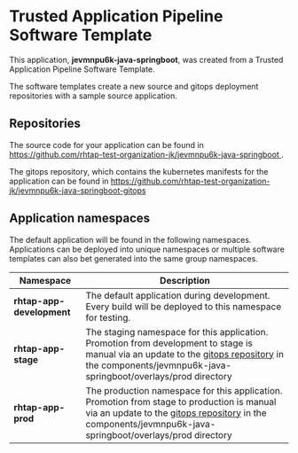 # Trusted Application Pipeline Software Template

This application, **jevmnpu6k-java-springboot**, was created from a Trusted Application Pipeline Software Template.

The software templates create a new source and gitops deployment repositories with a sample source application. 

## Repositories

The source code for your application can be found in [https://github.com/rhtap-test-organization-jk/jevmnpu6k-java-springboot ](https://github.com/rhtap-test-organization-jk/jevmnpu6k-java-springboot ).
 
The gitops repository, which contains the kubernetes manifests for the application can be found in 
[https://github.com/rhtap-test-organization-jk/jevmnpu6k-java-springboot-gitops ](https://github.com/rhtap-test-organization-jk/jevmnpu6k-java-springboot-gitops ) 

## Application namespaces 

The default application will be found in the following namespaces. Applications can be deployed into unique namespaces or multiple software templates can also bet generated into the same group namespaces.  

|  Namespace   |  Description   |  
| -------- | -------- |   
| **rhtap-app-development** | The default application during development. Every build will be deployed to this namespace for testing. | 
| **rhtap-app-stage** | The staging namespace for this application. Promotion from development to stage is manual via an update to the [gitops repository](https://github.com/rhtap-test-organization-jk/jevmnpu6k-java-springboot-gitops ) in the components/jevmnpu6k-java-springboot/overlays/prod directory |  
| **rhtap-app-prod** | The production namespace for this application. Promotion from stage to production is manual via an update to the [gitops repository](https://github.com/rhtap-test-organization-jk/jevmnpu6k-java-springboot-gitops ) in the components/jevmnpu6k-java-springboot/overlays/prod directory | 